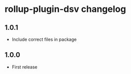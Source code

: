 # rollup-plugin-dsv changelog

## 1.0.1

* Include correct files in package

## 1.0.0

* First release
